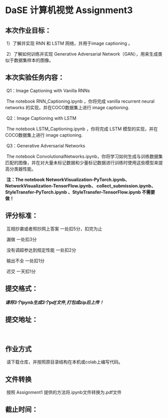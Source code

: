# **DaSE 计算机视觉 Assignment3**

## **本次作业目标：**

​	    1）了解并实现 RNN 和 LSTM 网络，并用于image captioning 。	

​        2）了解如何训练并实现 Generative Adversarial Network（GAN），用来生成类似于数据集样本的图像。

## **本次实验任务内容：**

​         Q1：Image Captioning with Vanilla RNNs

​                 The notebook RNN_Captioning.ipynb ，你将完成 vanilla recurrent neural networks 的实现，并在COCO数据集上进行 image captioning.

​         Q2：Image Captioning with LSTM

​                 The notebook LSTM_Captioning.ipynb ，你将完成 LSTM 模型的实现，并在COCO数据集上进行 image captioning.

​         Q3：Generative Adversarial Networks 

​                 The notebook ConvolutionalNetworks.ipynb，你将学习如何生成与训练数据集匹配的图像，并在对大量未标记数据和少量标记数据进行训练时使用这些模型来提高分类器性能。

​         **注：The notebook NetworkVisualization-PyTorch.ipynb、 NetworkVisualization-TensorFlow.ipynb、  collect_submission.ipynb、 StyleTransfer-PyTorch.ipynb 、StyleTransfer-TensorFlow.ipynb 不需要做！**

## **评分标准：**

​       互相抄袭或者照抄网上答案 一处扣5分，扣完为止



​       漏做 一处扣3分



​       没有调超参达到规定性能 一处扣2分



​       输出不全 一处扣1分



​       迟交 一天扣1分



## **提交格式：**

#####        请将3个ipynb生成3个pdf文件,打包成zip后上传！

## **提交地址：**

​      

## **作业方式**

​     请下载仓库，并按照原目录结构在本机或colab上编写代码。

## 文件转换

​     按照 Assignment1 提供的方法将.ipynb文件转换为.pdf文件

## **截止时间：**

​     